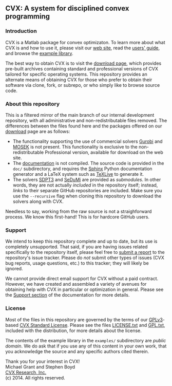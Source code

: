 ## CVX: A system for disciplined convex programming

### Introduction

CVX is a Matlab package for convex optimizaton.
To learn more about what CVX is and how to use it, please visit our
[web site](http://cvxr.com/cvx), read the
[users' guide](http://cvxr.com/cvx/doc), and browse the
[example library](http://cvxr.com/cvx/examples). 

The best way to obtain CVX is to visit the
[download page](http://cvxr.com/cvx/download), which provides
pre-built archives containing standard and professional versions of CVX
tailored for specific operating systems.
This repository provides an alternate means of obtaining CVX 
for those who prefer to obtain their software via clone, fork, or
subrepo, or who simply like to browse source code.

### About this repository

This is a filtered mirror of the main branch of our internal 
development repository, with all administrative and non-redistributable
files removed. The differences between the files found here and
the packages offered on our [download](http://cvxr.com/cvx/download)
page are as follows:

* The functionality supporting the use of commercial solvers
  [Gurobi](http://gurobi.com) and [MOSEK](http://mosek.com) is not
  present. This functionality is exclusive to the non-redistributable
  Professional version, available for download on the web site.
* The [documentation](http://cvxr.com/cvx/doc) is not compiled. 
  The source code is provided in the `doc/` subdirectory, and
  requires the [Sphinx](http://sphinx-doc.org) Python documentation
  generator and a LaTeX system such as 
  [TeXLive](http://tug.org/texlive/) to generate it.
* The solvers [SDPT3](https://github.com/sqlp/sdpt3/) and 
  [SeDuMi](https://github.com/sqlp/sedumi/) are provided as 
  *submodules*. In other words, they are not actually *included*
  in the repository itself; instead, *links* to their separate
  GitHub repositories are included. Make sure you use the
  `--recursive` flag when cloning this repository to download
  the solvers along with CVX.

Needless to say, working from the raw source is not a straighforward
process. We know this first-hand! This is for hardcore GitHub users.

### Support

We intend to keep this repository complete and up to date, but
its use is completely unsupported. That said, if you are having
issues related specifically to the repository itself, please feel
free to [submit a report](https://github.com/cvxr/CVX/issues) to the
repository's issue tracker. Please do *not* submit other types
of issues (CVX bug reports, usage questions, etc.) to this tracker;
they will likely be ignored.

We cannot provide direct email support for CVX without
a paid contract. However, we have created and assembled a variety of
avenues for obtaining help with CVX in particular or optimization in general.
Please see the [Support section](http://cvxr.com/cvx/doc/support.html)
of the documentation for more details.

### License

Most of the files in this repository are governed by the terms of our 
[GPLv3](http://www.gnu.org/licenses/gpl-3.0.html)-based 
[CVX Standard License](http://cvxr.com/cvx/doc/license.html). Please
see the files 
[LICENSE.txt](https://github.com/cvxr/CVX/blob/master/README.txt) and 
[GPL.txt](https://github.com/cvxr/CVX/blob/master/GPL.txt), 
included with the distribution, for more details about the license.

The contents of the example library in the `examples/` subdirectory
are *public domain*. We do ask that if you use any of this content in
your own work, that you acknowledge the source and any specific authors
cited therein.

Thank you for your interest in CVX!    
Michael Grant and Stephen Boyd    
[CVX Research, Inc.](http://cvxr.com)    
(c) 2014. All rights reserved.
